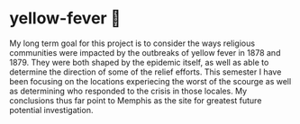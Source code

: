 # yellow-fever :mosquito: 

My long term goal for this project is to consider the ways religious communities were impacted by the outbreaks of yellow fever in 1878 and 1879. They were both shaped by the epidemic itself, as well as able to determine the direction of some of the relief efforts. This semester I have been focusing on the locations experiecing the worst of the scourge as well as determining who responded to the crisis in those locales. My conclusions thus far point to Memphis as the site for greatest future potential investigation. 
